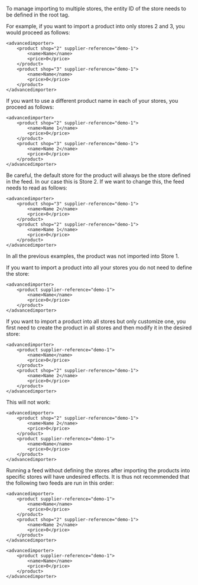 ﻿To manage importing to multiple stores, the entity ID of the store needs to be defined in the root tag.

For example, if you want to import a product into only stores 2 and 3, you would proceed as follows: 
```
<advancedimporter>
    <product shop="2" supplier-reference="demo-1">
        <name>Name</name>
        <price>0</price>
    </product>
    <product shop="3" supplier-reference="demo-1">
        <name>Name</name>
        <price>0</price>
    </product>
</advancedimporter>
```

If you want to use a different product name in each of your stores, you proceed as follows: 
```
<advancedimporter>
    <product shop="2" supplier-reference="demo-1">
        <name>Name 1</name>
        <price>0</price>
    </product>
    <product shop="3" supplier-reference="demo-1">
        <name>Name 2</name>
        <price>0</price>
    </product>
</advancedimporter>
```

Be careful, the default store for the product will always be the store defined in the feed. In our case this is Store 2. If we want to change this, the feed needs to read as follows: 
```
<advancedimporter>
    <product shop="3" supplier-reference="demo-1">
        <name>Name 2</name>
        <price>0</price>
    </product>
    <product shop="2" supplier-reference="demo-1">
        <name>Name 1</name>
        <price>0</price>
    </product>
</advancedimporter>
```

In all the previous examples, the product was not imported into Store 1. 

If you want to import a product into all your stores you do not need to define the store: 
```
<advancedimporter>
    <product supplier-reference="demo-1">
        <name>Name</name>
        <price>0</price>
    </product>
</advancedimporter>
```

If you want to import a product into all stores but only customize one, you first need to create the product in all stores and then modify it in the desired store: 
```
<advancedimporter>
    <product supplier-reference="demo-1">
        <name>Name</name>
        <price>0</price>
    </product>
    <product shop="2" supplier-reference="demo-1">
        <name>Name 2</name>
        <price>0</price>
    </product>
</advancedimporter>
```

This will not work:
```
<advancedimporter>
    <product shop="2" supplier-reference="demo-1">
        <name>Name 2</name>
        <price>0</price>
    </product>
    <product supplier-reference="demo-1">
        <name>Name</name>
        <price>0</price>
    </product>
</advancedimporter>
```

Running a feed without defining the stores after importing the products into specific stores will have undesired effects. It is thus not recommended that the following two feeds are run in this order: 
```
<advancedimporter>
    <product supplier-reference="demo-1">
        <name>Name</name>
        <price>0</price>
    </product>
    <product shop="2" supplier-reference="demo-1">
        <name>Name 2</name>
        <price>0</price>
    </product>
</advancedimporter>
```

```
<advancedimporter>
    <product supplier-reference="demo-1">
        <name>Name</name>
        <price>0</price>
    </product>
</advancedimporter>
```
